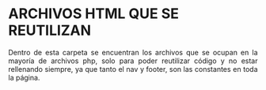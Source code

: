 # ARCHIVOS HTML QUE SE REUTILIZAN

<p align="justify">
    Dentro de esta carpeta se encuentran los archivos que se ocupan en la mayoría de archivos php, solo para poder reutilizar código y no estar rellenando siempre, ya que tanto el nav y footer, son las constantes en toda la página.
</p>
